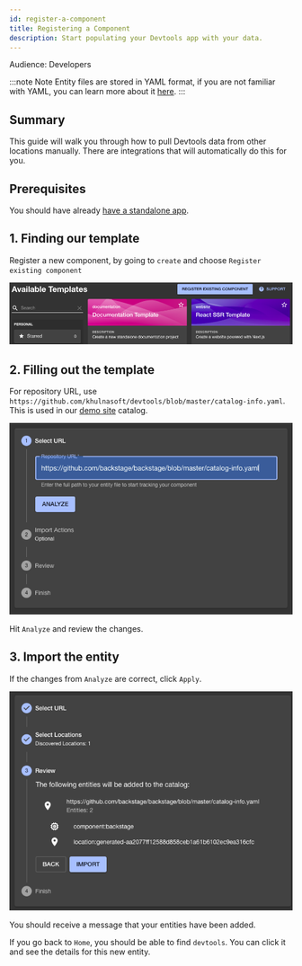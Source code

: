 ```yaml
---
id: register-a-component
title: Registering a Component
description: Start populating your Devtools app with your data.
---
```


Audience: Developers

:::note Note
Entity files are stored in YAML format, if you are not familiar with YAML, you can learn more about it [here](https://yaml.org).
:::

## Summary

This guide will walk you through how to pull Devtools data from other locations manually. There are integrations that will automatically do this for you.

## Prerequisites

You should have already [have a standalone app](./index.md).

## 1. Finding our template

Register a new component, by going to `create` and choose `Register existing component`

  <!-- todo: Needs zoomable plugin -->

![Software template main screen, with a blue button to add an existing component](../assets/getting-started/b-existing-1.png)

## 2. Filling out the template

For repository URL, use `https://github.com/khulnasoft/devtools/blob/master/catalog-info.yaml`. This is used in our [demo site](https://demo.devtools.khulnasoft.com) catalog.

![Register a new component wizard, asking for an URL to the existing component YAML file](../assets/getting-started/b-existing-2.png)

Hit `Analyze` and review the changes.

## 3. Import the entity

If the changes from `Analyze` are correct, click `Apply`.

![Register a new component wizard, showing the metadata for the component YAML we use in this tutorial](../assets/getting-started/b-existing-3.png)

You should receive a message that your entities have been added.

If you go back to `Home`, you should be able to find `devtools`. You can click it and see the details for this new entity.
